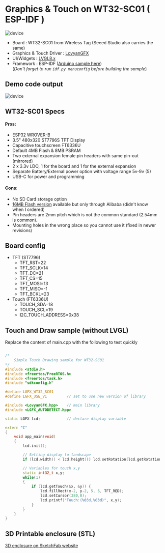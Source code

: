 # Graphics & Touch on WT32-SC01 ( ESP-IDF )

![device](device.png)

 
- Board : WT32-SC01 from Wireless Tag (Seeed Studio also carries the same)
- Graphics & Touch Driver : [LovyanGFX](https://github.com/lovyan03/LovyanGFX)
- UI/Widgets : [LVGL8.x](https://github.com/lvgl/lvgl)
- Framework : ESP-IDF ([Arduino sample here](https://github.com/sukesh-ak/LVGL8-WT32-SC01-Arduino))  
    (*Don't forget to run `idf.py menuconfig` before building the sample*)

## Demo code output
![device](SampleUI.jpg)

## WT32-SC01 Specs  
#### Pros:  
- ESP32 WROVER-B
- 3.5" 480x320 ST7796S TFT Display
- Capacitive touchscreen FT6336U
- Default 4MB Flash & 8MB PSRAM
- Two external expansion female pin headers with same pin-out (mirrored)
- 2 x 3.3v LDO, 1 for the board and 1 for the external expansion
- Separate Battery/External power option with voltage range 5v-9v (5)
- USB-C for power and programming

#### Cons:
- No SD Card storage option
- [16MB Flash version](https://www.alibaba.com/product-detail/esp32-development-board-WT32-SC01-3_62534911683.html) available but only through Alibaba (didn't know when I ordered)
- Pin headers are 2mm pitch which is not the common standard (2.54mm is common).
- Mounting holes in the wrong place so you cannot use it (fixed in newer revisions)

## Board config
- TFT (ST7796)
    - TFT_RST=22
    - TFT_SCLK=14
    - TFT_DC=21
    - TFT_CS=15
    - TFT_MOSI=13
    - TFT_MISO=-1
    - TFT_BCKL=23
- Touch	(FT6336U)
    - TOUCH_SDA=18
    - TOUCH_SCL=19
    - I2C_TOUCH_ADDRESS=0x38

## Touch and Draw sample (without LVGL)
Replace the content of main.cpp with the following to test quickly  

``` C++

/*
    Simple Touch Drawing sample for WT32-SC01
*/
#include <stdio.h>
#include <freertos/FreeRTOS.h>
#include <freertos/task.h>
#include "sdkconfig.h"

#define LGFX_WT32_SC01  
#define LGFX_USE_V1         // set to use new version of library

#include <LovyanGFX.hpp>    // main library
#include <LGFX_AUTODETECT.hpp>

static LGFX lcd;            // declare display variable

extern "C"
{
    void app_main(void)
    {
        lcd.init();

        // Setting display to landscape
        if (lcd.width() < lcd.height()) lcd.setRotation(lcd.getRotation() ^ 1);

        // Variables for touch x,y
        static int32_t x,y;        
        while(1)
        {
            if (lcd.getTouch(&x, &y)) {
                lcd.fillRect(x-2, y-2, 5, 5, TFT_RED);
                lcd.setCursor(380,0);
                lcd.printf("Touch:(%03d,%03d)", x,y);
            }
        }
    }
}

```

## 3D Printable enclosure (STL)  
[3D enclosure on SketchFab website](https://sketchfab.com/3d-models/wt32-sc01-case-cfec05638de540b0acccff2091508500)
